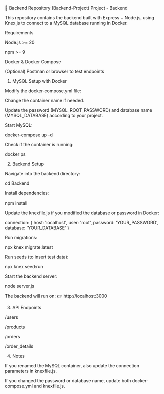 📂 Backend Repository (Backend-Project)
Project - Backend

This repository contains the backend built with Express + Node.js, using Knex.js to connect to a MySQL database running in Docker.

Requirements

Node.js >= 20

npm >= 9

Docker & Docker Compose

(Optional) Postman or browser to test endpoints

1. MySQL Setup with Docker

Modify the docker-compose.yml file:

Change the container name if needed.

Update the password (MYSQL_ROOT_PASSWORD) and database name (MYSQL_DATABASE) according to your project.

Start MySQL:

docker-compose up -d


Check if the container is running:

docker ps

2. Backend Setup

Navigate into the backend directory:

cd Backend


Install dependencies:

npm install


Update the knexfile.js if you modified the database or password in Docker:

connection: {
  host: 'localhost',
  user: 'root',
  password: 'YOUR_PASSWORD',
  database: 'YOUR_DATABASE'
}


Run migrations:

npx knex migrate:latest


Run seeds (to insert test data):

npx knex seed:run


Start the backend server:

node server.js


The backend will run on:
👉 http://localhost:3000

3. API Endpoints

/users

/products

/orders

/order_details

4. Notes

If you renamed the MySQL container, also update the connection parameters in knexfile.js.

If you changed the password or database name, update both docker-compose.yml and knexfile.js.
